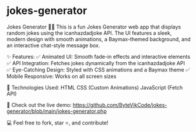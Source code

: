 # jokes-generator
Jokes Generator 🤖😂
This is a fun Jokes Generator web app that displays random jokes using the icanhazdadjoke API. The UI features a sleek, modern design with smooth animations, a Baymax-themed background, and an interactive chat-style message box.

✨ Features:
✅ Animated UI: Smooth fade-in effects and interactive elements
✅ API Integration: Fetches jokes dynamically from the icanhazdadjoke API
✅ Eye-Catching Design: Styled with CSS animations and a Baymax theme
✅ Mobile Responsive: Works on all screen sizes

🔗 Technologies Used:
HTML
CSS (Custom Animations)
JavaScript (Fetch API)

📌 Check out the live demo: https://github.com/ByteVikCode/jokes-generator/blob/main/jokes-generator.php

💻 Feel free to fork, star ⭐, and contribute!

